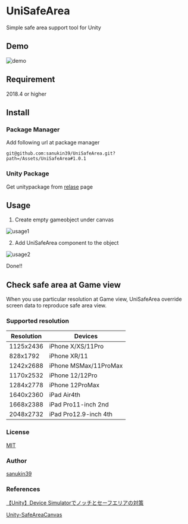 # UniSafeArea
Simple safe area support tool for Unity

## Demo
![demo](https://github.com/sanukin39/UniSafeArea/blob/master/images/demo.gif)

## Requirement
2018.4 or higher

## Install
### Package Manager
Add following url at package manager

`git@github.com:sanukin39/UniSafeArea.git?path=/Assets/UniSafeArea#1.0.1`

### Unity Package
Get unitypackage from [relase](https://github.com/sanukin39/UniSafeArea/releases/new) page

## Usage
1. Create empty gameobject under canvas

![usage1](https://github.com/sanukin39/UniSafeArea/blob/master/images/usage01.png)

2. Add UniSafeArea component to the object

![usage2](https://github.com/sanukin39/UniSafeArea/blob/master/images/usage02.png)

Done!!

## Check safe area at Game view
When you use particular resolution at Game view, UniSafeArea override screen data to reproduce safe area view.

### Supported resolution

| Resolution | Devices |
| ------------- | ------------- |
| 1125x2436 | iPhone X/XS/11Pro|
| 828x1792 | iPhone XR/11 |
| 1242x2688 | iPhone MSMax/11ProMax |
| 1170x2532 | iPhone 12/12Pro |
| 1284x2778 | iPhone 12ProMax |
| 1640x2360 | iPad Air4th |
| 1668x2388 | iPad Pro11-inch 2nd |
| 2048x2732 | iPad Pro12.9-inch 4th |

### License
[MIT](https://github.com/sanukin39/UniSafeArea/blob/master/LICENSE.md)

### Author
[sanukin39](https://github.com/sanukin39)

### References
[【Unity】Device Simulatorでノッチとセーフエリアの対策](http://tsubakit1.hateblo.jp/entry/2019/10/30/235150)

[Unity-SafeAreaCanvas](https://github.com/nkjzm/Unity-SafeAreaCanvas)
